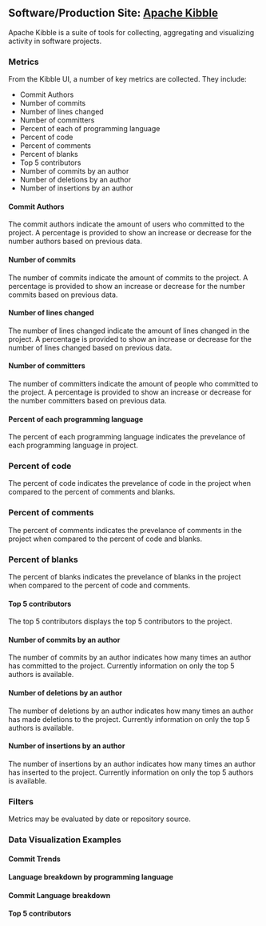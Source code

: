 ## Software/Production Site: [Apache Kibble](https://github.com/apache/kibble)

Apache Kibble is a suite of tools for collecting, aggregating and visualizing activity in software projects. 

### Metrics

From the Kibble UI, a number of key metrics are collected. They include:
* Commit Authors
* Number of commits
* Number of lines changed
* Number of committers 
* Percent of each of programming language
* Percent of code
* Percent of comments
* Percent of blanks
* Top 5 contributors
* Number of commits by an author
* Number of deletions by an author
* Number of insertions by an author

#### Commit Authors
The commit authors indicate the amount of users who committed to the project. A percentage is provided to show an increase or decrease for the number authors based on previous data. 

#### Number of commits
The number of commits indicate the amount of commits to the project. A percentage is provided to show an increase or decrease for the number commits based on previous data. 

#### Number of lines changed
The number of lines changed indicate the amount of lines changed in the project. A percentage is provided to show an increase or decrease for the number of lines changed based on previous data. 

#### Number of committers 
The number of committers indicate the amount of people who committed to the project. A percentage is provided to show an increase or decrease for the number committers based on previous data. 

#### Percent of each programming language
The percent of each programming language indicates the prevelance of each programming language in project. 

### Percent of code
The percent of code indicates the prevelance of code in the project when compared to the percent of comments and blanks. 

### Percent of comments
The percent of comments indicates the prevelance of comments in the project when compared to the percent of code and blanks. 

### Percent of blanks
The percent of blanks indicates the prevelance of blanks in the project when compared to the percent of code and comments. 

#### Top 5 contributors
The top 5 contributors displays the top 5 contributors to the project. 

#### Number of commits by an author
The number of commits by an author indicates how many times an author has committed to the project. Currently information on only the top 5 authors is available. 

#### Number of deletions by an author
The number of deletions by an author indicates how many times an author has made deletions to the project. Currently information on only the top 5 authors is available. 

#### Number of insertions by an author
The number of insertions by an author indicates how many times an author has inserted to the project. Currently information on only the top 5 authors is available. 

### Filters

Metrics may be evaluated by date or repository source. 

### Data Visualization Examples
#### Commit Trends

#### Language breakdown by programming language

#### Commit Language breakdown 

#### Top 5 contributors



